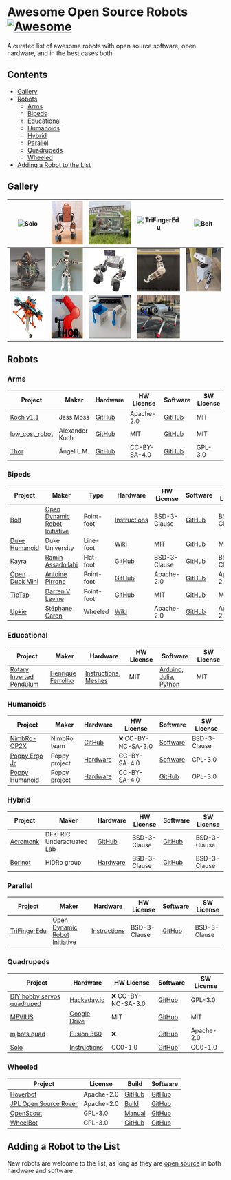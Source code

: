 # Awesome Open Source Robots [![Awesome](https://awesome.re/badge.svg)](https://awesome.re)

A curated list of awesome robots with open source software, open hardware, and in the best cases both.

## Contents

* [Gallery](#gallery)
* [Robots](#robots)
    * [Arms](#arms)
    * [Bipeds](#bipeds)
    * [Educational](#educational)
    * [Humanoids](#humanoids)
    * [Hybrid](#hybrid)
    * [Parallel](#parallel)
    * [Quadrupeds](#quadrupeds)
    * [Wheeled](#wheeled)
* [Adding a Robot to the List](#adding-a-robot-to-the-list)

## Gallery

| <img src="https://raw.githubusercontent.com/open-dynamic-robot-initiative/open_robot_actuator_hardware/master/mechanics/quadruped_robot_12dof_v1/images/solo12_8.jpg" alt="Solo" height="100"> | <img src="gallery/upkie.jpg" alt="Upkie" height="100"> | <img src="gallery/openscout.jpg" alt="OpenScout" height="100"> | <img src="https://raw.githubusercontent.com/open-dynamic-robot-initiative/open_robot_actuator_hardware/master/mechanics/tri_finger_edu_v1/images/manipulator_platform_1.jpg" alt="TriFingerEdu" height="100"> | <img src="https://raw.githubusercontent.com/open-dynamic-robot-initiative/open_robot_actuator_hardware/master/mechanics/biped_6dof_v1/images/biped_3.jpg" alt="Bolt" height="100"> |
|--|--|--|--|--|
| <img src="gallery/wheelbot.jpg" alt="WheelBot" height="100"> | <img src="gallery/poppy-humanoid.jpg" alt="Poppy Humanoid" height="100"> | <img src="gallery/jpl-open-source-rover.png" alt="JPL Open Source Rover" height="100"> | <img src="gallery/acromonk.jpg" alt="Acromonk" height="100"> | <img src="gallery/open-duck-mini.jpg" alt="Open Duck Mini" height="100"> |
| <img src="gallery/borinot.png" alt="Borinot" height="100"> | <img src="gallery/thor.jpg" alt="Thor" height="100"> | <img src="gallery/furuta-pendulum.jpg" alt="Rotary Inverted Pendulum" height="100"> | <img src="gallery/mevius.jpg" alt="MEVIUS quadruped" height="100"> |  |  |

## Robots

### Arms

| Project | Maker | Hardware | HW License | Software | SW License |
|---------|-------|----------|------------|----------|------------|
| [Koch v1.1](https://github.com/jess-moss/koch-v1-1) | Jess Moss | [GitHub](https://github.com/jess-moss/koch-v1-1/tree/main/hardware) | Apache-2.0 | [GitHub](https://github.com/AlexanderKoch-Koch/low_cost_robot/blob/main/robot.py) | MIT |
| [low\_cost\_robot](https://tau-robotics.com/robots) | Alexander Koch | [GitHub](https://github.com/AlexanderKoch-Koch/low_cost_robot/tree/main/hardware) | MIT | [GitHub](https://github.com/AlexanderKoch-Koch/low_cost_robot/tree/main/simulation) | MIT |
| [Thor](http://thor.angel-lm.com/) | Ángel L.M. | [GitHub](https://github.com/AngelLM/Thor) | CC-BY-SA-4.0 | [GitHub](https://github.com/AngelLM/grbl/) | GPL-3.0 |

### Bipeds

| Project | Maker | Type | Hardware | HW License | Software | SW License |
|---------|-------|------|----------|------------|----------|------------|
| [Bolt](https://www.youtube.com/watch?v=x2jYQdjT_es) | [Open Dynamic Robot Initiative](https://open-dynamic-robot-initiative.github.io/) | Point-foot | [Instructions](https://github.com/open-dynamic-robot-initiative/open_robot_actuator_hardware/blob/master/mechanics/biped_6dof_v1/README.md#biped-robot-6dof-v1) | BSD-3-Clause | [GitHub](https://github.com/orgs/open-dynamic-robot-initiative/repositories?for=bolt) | BSD-3-Clause |
| [Duke Humanoid](http://www.generalroboticslab.com/blogs/blog/2024-09-29-dukehumanoidv1/index.html) | Duke University | Line-foot | [Wiki](https://sleepy-yoke-a21.notion.site/Duke-Humanoid-V1-38d54de887d1403a82f2367490c45b89) | MIT | [GitHub](https://github.com/generalroboticslab/DukeHumanoidv1) | MIT |
| [Kayra](https://youtu.be/ZpM4JqCai9M) | [Ramin Assadollahi](https://github.com/assadollahi) | Flat-foot | [GitHub](https://github.com/assadollahi/kayra/tree/main/STL) | BSD-3-Clause | [GitHub](https://github.com/assadollahi/kayra) | BSD-3-Clause |
| [Open Duck Mini](https://github.com/apirrone/Open_Duck_Mini) | [Antoine Pirrone](https://github.com/apirrone) | Point-foot | [GitHub](https://github.com/apirrone/Open_Duck_Mini/tree/main/mini_bdx/robots/bdx) | Apache-2.0 | [GitHub](https://github.com/apirrone/Open_Duck_Mini/tree/main) | Apache-2.0 |
| [TipTap](https://hackaday.io/project/163093-tiptap) | [Darren V Levine](https://hackaday.io/darrevlevine) | Point-foot | [GitHub](https://github.com/DarrenLevine/TipTap/tree/master/parts) | MIT | [GitHub](https://github.com/DarrenLevine/TipTap/tree/master/software) | MIT |
| [Upkie](https://hackaday.io/project/185729-upkie-wheeled-biped-robot) | [Stéphane Caron](https://github.com/stephane-caron) | Wheeled | [Wiki](https://github.com/upkie/upkie/wiki) | Apache-2.0 | [GitHub](https://github.com/upkie/upkie) | Apache-2.0 |

### Educational

| Project | Maker | Hardware | HW License | Software | SW License |
|---------|-------|----------|------------|----------|------------|
| [Rotary Inverted Pendulum](https://github.com/ferrolho/rotary-inverted-pendulum/tree/main) | [Henrique Ferrolho](https://github.com/ferrolho) | [Instructions](https://github.com/ferrolho/rotary-inverted-pendulum/blob/main/README.md), [Meshes](https://github.com/ferrolho/rotary-inverted-pendulum/tree/main/meshes) | MIT | [Arduino](https://github.com/ferrolho/rotary-inverted-pendulum/tree/main/RotaryInvertedPendulum-arduino), [Julia](https://github.com/ferrolho/rotary-inverted-pendulum/tree/main/RotaryInvertedPendulum-julia), [Python](https://github.com/ferrolho/rotary-inverted-pendulum/tree/main/RotaryInvertedPendulum-python) | MIT |

### Humanoids

| Project | Maker | Hardware | HW License | Software | SW License |
|---------|-------|----------|------------|----------|------------|
| [NimbRo-OP2X](https://github.com/NimbRo/nimbro-op2) | NimbRo team | [GitHub](https://github.com/NimbRo/nimbro-op2/tree/master/NimbRo-OP2X/CAD) | ❌ CC-BY-NC-SA-3.0 | [Software](https://github.com/NimbRo/nimbro-op-ros?tab=License-1-ov-file#readme) | BSD-3-Clause |
| [Poppy Ergo Jr](https://github.com/poppy-project/poppy-ergo-jr/) | Poppy project | [Hardware](https://github.com/poppy-project/poppy-ergo-jr/tree/master/hardware) | CC-BY-SA-4.0 | [Software](https://github.com/poppy-project/poppy-ergo-jr/tree/master/software) | GPL-3.0 |
| [Poppy Humanoid](https://www.poppy-project.org/en/robots/poppy-humanoid/) | Poppy project | [Hardware](https://github.com/poppy-project/poppy-humanoid/tree/master/hardware) | CC-BY-SA-4.0 | [GitHub](https://github.com/poppy-project/poppy-humanoid/tree/master/software) | GPL-3.0 |

### Hybrid

| Project | Maker | Hardware | HW License | Software | SW License |
|---------|-------|----------|------------|----------|------------|
| [Acromonk](https://github.com/dfki-ric-underactuated-lab/acromonk) | DFKI RIC Underactuated Lab | [GitHub](https://github.com/dfki-ric-underactuated-lab/acromonk/tree/main/hardware) | BSD-3-Clause | [GitHub](https://github.com/dfki-ric-underactuated-lab/acromonk/tree/main/software) | BSD-3-Clause |
| [Borinot](http://www.iri.upc.edu/borinot) | HiDRo group | [Hardware](https://github.com/hidro-iri/Borinot/blob/main/hardware/README.md) | BSD-3-Clause | [GitHub](https://github.com/hidro-iri/Borinot/blob/main/software/README.md) | BSD-3-Clause |

### Parallel

| Project | Maker | Hardware | HW License | Software | SW License |
|---------|-------|----------|------------|----------|------------|
| [TriFingerEdu](https://webdav.tuebingen.mpg.de/trifinger/) | [Open Dynamic Robot Initiative](https://open-dynamic-robot-initiative.github.io/)| [Instructions](https://github.com/open-dynamic-robot-initiative/open_robot_actuator_hardware/blob/master/mechanics/tri_finger_edu_v1/README.md#trifingeredu-v1) | BSD-3-Clause | [GitHub](https://github.com/orgs/open-dynamic-robot-initiative/repositories?for=trifinger_edu) | BSD-3-Clause |

### Quadrupeds

| Project | Hardware | HW License | Software | SW License |
|---------|----------|------------|----------|------------|
| [DIY hobby servos quadruped](https://hackaday.io/project/171456-diy-hobby-servos-quadruped-robot) | [Hackaday.io](https://hackaday.io/project/171456/instructions) | ❌ CC-BY-NC-SA-3.0 | [GitHub](https://github.com/miguelasd688/4-legged-robot-model) | GPL-3.0 |
| [MEVIUS](https://haraduka.github.io/mevius-hardware/) | [Google Drive](https://drive.google.com/drive/folders/18i6CWtUG8fkY0rCcbjN5WiUYItjIX0WM) | MIT | [GitHub](https://github.com/haraduka/mevius) | MIT |
| [mjbots quad](https://hackaday.io/project/167845-mjbots-quad) | [Fusion 360](https://myhub.autodesk360.com/ue2cb4876/g/shares/SH56a43QTfd62c1cd968fcf1b110c6f45fbb) | ❌ | [GitHub](https://github.com/mjbots/quad/) | Apache-2.0 |
| [Solo](https://www.youtube.com/watch?v=VjpmQ9MsLKg) | [Instructions](https://github.com/open-dynamic-robot-initiative/open_robot_actuator_hardware/blob/master/mechanics/quadruped_robot_12dof_v1/README.md#quadruped-robot-12dof-v1) | CC0-1.0 |  [GitHub](https://github.com/orgs/open-dynamic-robot-initiative/repositories?for=solo) | CC0-1.0 |

### Wheeled

| Project | License | Build | Software |
|---------|---------|-------|----------|
| [Hoverbot](https://www.youtube.com/watch?v=syxE1NEU7lw) | Apache-2.0 | [GitHub](https://github.com/mjbots/hoverbot/blob/main/BOM.md) | [GitHub](https://github.com/mjbots/hoverbot/) |
| [JPL Open Source Rover](https://open-source-rover.readthedocs.io/en/latest/) | Apache-2.0 | [Build](https://github.com/nasa-jpl/open-source-rover#rover-build-roadmap) | [GitHub](https://github.com/nasa-jpl/osr-rover-code) |
| [OpenScout](https://hackaday.com/2022/09/26/robotic-platform-is-open-sourced-and-user-friendly/) | GPL-3.0 | [Manual](https://github.com/cbedio/OpenScout/blob/main/Documentation/CAD_Files/Instruction_Manual/InstructionManual.pdf) | [GitHub](https://github.com/cbedio/OpenScout) |
| [WheelBot](https://sites.google.com/view/wheelbot) | GPL-3.0 | [GitHub](https://github.com/AndReGeist/wheelbot-v2.5) | [GitHub](https://github.com/AndReGeist/wheelbot-v2.5/tree/main/firmware) |

## Adding a Robot to the List

New robots are welcome to the list, as long as they are [open source](CONTRIBUTING.md) in both hardware and software.
